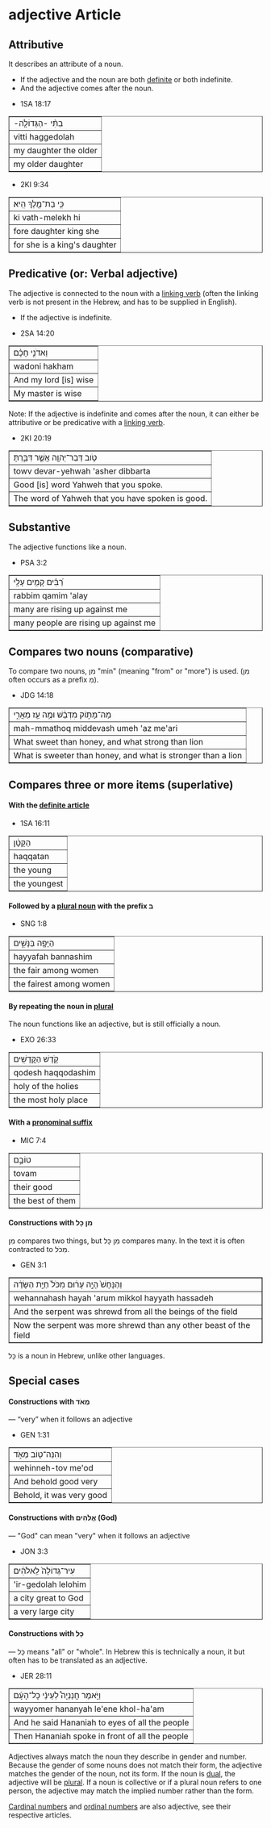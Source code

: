 # adjective Article

## Attributive
It describes an attribute of a noun.

- If the adjective and the noun are both [definite](https://git.door43.org/Door43/en-uhg/src/master/content/state_determined/02.md) or both indefinite.
- And the adjective comes after the noun.

* 1SA 18:17
<table border="1" class="docutils">
<colgroup>
<col width="100%" />
</colgroup>
<tbody valign="top">
<tr class="row-odd"><td>-בִתִּ֨י -הַגְּדוֹלָ֤ה</td>
</tr>
<tr class="row-even"><td>vitti haggedolah</td>
</tr>
<tr class="row-odd"><td>my daughter the older</td>
</tr>
<tr class="row-even"><td>my older daughter</td>
</tr>
</tbody>
</table>

* 2KI 9:34
<table border="1" class="docutils">
<colgroup>
<col width="100%" />
</colgroup>
<tbody valign="top">
<tr class="row-odd"><td>כִּ֥י בַת־מֶ֖לֶךְ הִֽיא׃</td>
</tr>
<tr class="row-even"><td>ki vath-melekh hi</td>
</tr>
<tr class="row-odd"><td>fore daughter king she</td>
</tr>
<tr class="row-even"><td>for she is a king's daughter</td>
</tr>
</tbody>
</table>

## Predicative (or: Verbal adjective)
The adjective is connected to the noun with a [linking verb](https://git.door43.org/Door43/en-uhg/src/master/content/verb/02.md#linking-verbs) (often the linking verb is not present in the Hebrew, and has to be supplied in English).

- If the adjective is indefinite.

* 2SA 14:20
<table border="1" class="docutils">
<colgroup>
<col width="100%" />
</colgroup>
<tbody valign="top">
<tr class="row-odd"><td>וַאדֹנִ֣י חָכָ֗ם</td>
</tr>
<tr class="row-even"><td>wadoni hakham</td>
</tr>
<tr class="row-odd"><td>And my lord [is] wise</td>
</tr>
<tr class="row-even"><td>My master is wise</td>
</tr>
</tbody>
</table>

Note: If the adjective is indefinite and comes after the noun, it can either be attributive or be predicative with a [linking verb](https://git.door43.org/Door43/en-uhg/src/master/content/verb/02.md#linking-verbs).

* 2KI 20:19
<table border="1" class="docutils">
<colgroup>
<col width="100%" />
</colgroup>
<tbody valign="top">
<tr class="row-odd"><td>טֹ֥וב דְּבַר־יְהוָ֖ה אֲשֶׁ֣ר דִּבַּ֑רְתָּ</td>
</tr>
<tr class="row-even"><td>towv devar-yehwah 'asher dibbarta</td>
</tr>
<tr class="row-odd"><td>Good [is] word Yahweh that you spoke.</td>
</tr>
<tr class="row-even"><td>The word of Yahweh that you have spoken is good.</td>
</tr>
</tbody>
</table>

## Substantive
The adjective functions like a noun.

* PSA 3:2
<table border="1" class="docutils">
<colgroup>
<col width="100%" />
</colgroup>
<tbody valign="top">
<tr class="row-odd"><td>רַ֝בִּ֗ים קָמִ֥ים עָלָֽי</td>
</tr>
<tr class="row-even"><td>rabbim qamim 'alay</td>
</tr>
<tr class="row-odd"><td>many are rising up against me</td>
</tr>
<tr class="row-even"><td>many people are rising up against me</td>
</tr>
</tbody>
</table>

## Compares two nouns (comparative)
To compare two nouns, מִן "min" (meaning "from" or "more") is used. (מִן often occurs as a prefix מִ).

* JDG 14:18
<table border="1" class="docutils">
<colgroup>
<col width="100%" />
</colgroup>
<tbody valign="top">
<tr class="row-odd"><td>מַה־מָּת֣וֹק מִדְּבַ֔שׁ וּמֶ֥ה עַ֖ז מֵאֲרִ֑י</td>
</tr>
<tr class="row-even"><td>mah-mmathoq middevash umeh 'az me'ari</td>
</tr>
<tr class="row-odd"><td>What sweet than honey, and what strong than lion</td>
</tr>
<tr class="row-even"><td>What is sweeter than honey, and what is stronger than a lion</td>
</tr>
</tbody>
</table>

## Compares three or more items (superlative)

#### With the [definite article](https://git.door43.org/Door43/en-uhg/src/master/content/preposition_definite_article/02.md)

* 1SA 16:11
<table border="1" class="docutils">
<colgroup>
<col width="100%" />
</colgroup>
<tbody valign="top">
<tr class="row-odd"><td>הַקָּטָ֔ן</td>
</tr>
<tr class="row-even"><td>haqqatan</td>
</tr>
<tr class="row-odd"><td>the young</td>
</tr>
<tr class="row-even"><td>the youngest</td>
</tr>
</tbody>
</table>

#### Followed by a [plural noun](https://git.door43.org/Door43/en-uhg/src/master/content/number_plural/02.md) with the prefix ב

* SNG 1:8
<table border="1" class="docutils">
<colgroup>
<col width="100%" />
</colgroup>
<tbody valign="top">
<tr class="row-odd"><td>הַיָּפָ֖ה בַּנָּשִׁ֑ים</td>
</tr>
<tr class="row-even"><td>hayyafah bannashim</td>
</tr>
<tr class="row-odd"><td>the fair among women</td>
</tr>
<tr class="row-even"><td>the fairest among women</td>
</tr>
</tbody>
</table>

#### By repeating the noun in [plural](https://git.door43.org/Door43/en-uhg/src/master/content/number_plural/02.md)
The noun functions like an adjective, but is still officially a noun.

* EXO 26:33
<table border="1" class="docutils">
<colgroup>
<col width="100%" />
</colgroup>
<tbody valign="top">
<tr class="row-odd"><td>קֹ֥דֶשׁ הַקֳּדָשִֽׁים</td>
</tr>
<tr class="row-even"><td>qodesh haqqodashim</td>
</tr>
<tr class="row-odd"><td>holy of the holies</td>
</tr>
<tr class="row-even"><td>the most holy place</td>
</tr>
</tbody>
</table>

#### With a [pronominal suffix](https://git.door43.org/Door43/en-uhg/src/master/content/suffix_pronominal/02.md)

* MIC 7:4
<table border="1" class="docutils">
<colgroup>
<col width="100%" />
</colgroup>
<tbody valign="top">
<tr class="row-odd"><td>טוֹבָ֣ם</td>
</tr>
<tr class="row-even"><td>tovam</td>
</tr>
<tr class="row-odd"><td>their good</td>
</tr>
<tr class="row-even"><td>the best of them</td>
</tr>
</tbody>
</table>

#### Constructions with מִן כָּל

מִן  compares two things, but מִן כָּל compares many. In the text it is often contracted to מִכֹּל.

* GEN 3:1
<table border="1" class="docutils">
<colgroup>
<col width="100%" />
</colgroup>
<tbody valign="top">
<tr class="row-odd"><td>וְהַנָּחָשׁ֙ הָיָ֣ה עָר֔וּם מִכֹּל֙ חַיַּ֣ת הַשָּׂדֶ֔ה</td>
</tr>
<tr class="row-even"><td>wehannahash hayah 'arum mikkol hayyath hassadeh</td>
</tr>
<tr class="row-odd"><td>And the serpent was shrewd from all the beings of the field</td>
</tr>
<tr class="row-even"><td>Now the serpent was more shrewd than any other beast of the field</td>
</tr>
</tbody>
</table>

כָּל is a noun in Hebrew, unlike other languages. 

## Special cases

#### Constructions with מְאֹד 

— “very” when it follows an adjective

* GEN 1:31
<table border="1" class="docutils">
<colgroup>
<col width="100%" />
</colgroup>
<tbody valign="top">
<tr class="row-odd"><td>וְהִנֵּה־ט֖וֹב מְאֹ֑ד</td>
</tr>
<tr class="row-even"><td>wehinneh-tov me'od</td>
</tr>
<tr class="row-odd"><td>And behold good very</td>
</tr>
<tr class="row-even"><td>Behold, it was very good</td>
</tr>
</tbody>
</table>

#### Constructions with אֱלֹהִים (God)

— "God" can mean "very" when it follows an adjective

* JON 3:3
<table border="1" class="docutils">
<colgroup>
<col width="100%" />
</colgroup>
<tbody valign="top">
<tr class="row-odd"><td>עִיר־גְּדוֹלָה֙ לֵֽאלֹהִ֔ים</td>
</tr>
<tr class="row-even"><td>'ir-gedolah lelohim</td>
</tr>
<tr class="row-odd"><td>a city great to God</td>
</tr>
<tr class="row-even"><td>a very large city</td>
</tr>
</tbody>
</table>

#### Constructions with כָּל

— כָּל means "all" or "whole". In Hebrew this is technically a noun, it but often has to be translated as an adjective.

* JER 28:11
<table border="1" class="docutils">
<colgroup>
<col width="100%" />
</colgroup>
<tbody valign="top">
<tr class="row-odd"><td>וַיֹּ֣אמֶר חֲנַנְיָה֩ לְעֵינֵ֨י כָל־הָעָ֜ם</td>
</tr>
<tr class="row-even"><td>wayyomer hananyah le'ene khol-ha'am</td>
</tr>
<tr class="row-odd"><td>And he said Hananiah to eyes of all the people</td>
</tr>
<tr class="row-even"><td>Then Hananiah spoke in front of all the people</td>
</tr>
</tbody>
</table>

Adjectives always match the noun they describe in gender and number. Because the gender of some nouns does not match their form, the adjective matches the gender of the noun, not its form. If the noun is [dual](https://git.door43.org/Door43/en-uhg/src/master/content/number_dual/02.md), the adjective will be [plural](https://git.door43.org/Door43/en-uhg/src/master/content/number_plural/02.md). If a noun is collective or if a plural noun refers to one person, the adjective may match the implied number rather than the form.

[Cardinal numbers](https://git.door43.org/Door43/en-uhg/src/master/content/adjective_cardinal_number/02.md) and [ordinal numbers](https://git.door43.org/Door43/en-uhg/src/master/content/adjective_ordinal_number/02.md) are also adjective, see their respective articles.